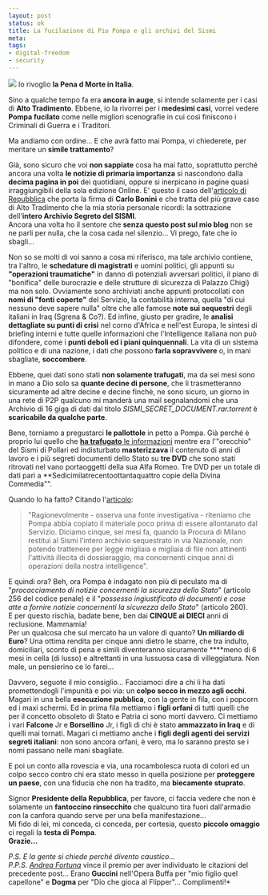 ```yaml
--- 
layout: post
status: ok
title: La fucilazione di Pio Pompa e gli archivi del Sismi
meta: 
tags: 
- digital-freedom
- security
---
```

![](http://www.lastknight.com/download//20070704_sismi.gif)
Io rivoglio **la Pena d Morte in Italia**.  
  
Sino a qualche tempo fa era **ancora in auge**, si intende solamente per i casi di **Alto Tradimento**. Ebbene, io la rivorrei per i **medesimi casi**, vorrei vedere **Pompa fucilato** come nelle migliori scenografie in cui così finiscono i Criminali di Guerra e i Traditori.  
  
Ma andiamo con ordine... E che avrà fatto mai Pompa, vi chiederete, per meritare un **simile trattamento**?  
  
Già, sono sicuro che voi **non sappiate** cosa ha mai fatto, soprattutto perché ancora una volta **le notizie di primaria importanza** si nascondono dalla **decima pagina in poi** dei quotidiani, oppure si inerpicano in pagine quasi irraggiungibili della sola edizione Online. E' questo il caso dell'[articolo di Repubblica](http://www.repubblica.it/2007/06/sezioni/politica/polemica-gdf-uno/pompa-indagato/pompa-indagato.html) che porta la firma di **Carlo Bonini** e che tratta del più grave caso di Alto Tradimento che la mia storia personale ricordi: la sottrazione dell'**intero Archivio Segreto del SISMI**.  
Ancora una volta ho il sentore che **senza questo post sul mio blog** non se ne parli per nulla, che la cosa cada nel silenzio... Vi prego, fate che io sbagli...
  
Non so se molti di voi sanno a cosa mi riferisco, ma tale archivio contiene, tra l'altro, le **schedature di magistrati** e uomini politici, gli appunti su **"operazioni traumatiche"** in danno di potenziali avversari politici, il piano di "bonifica" delle burocrazie e delle strutture di sicurezza di Palazzo Chigi) ma non solo. Ovviamente sono archiviati anche appunti protocollati con **nomi di "fonti coperte"** del Servizio, la contabilità interna, quella "di cui nessuno deve sapere nulla" oltre che alle famose **note sui sequestri** degli italiani in Iraq (Sgrena & Co?). Ed infine, giusto per gradire, le **analisi dettagliate su punti di crisi** nel corno d'Africa e nell'est Europa, le sintesi di briefing interni e tutte quelle informazioni che l'Intelligence italiana non può difondere, come i **punti deboli ed i piani quinquennali**.
La vita di un sistema politico e di una nazione, i dati che possono **farla sopravvivere** o, in mani sbagliate, **soccombere**.  
  
Ebbene, quei dati sono stati **non solamente trafugati**, ma da sei mesi sono in mano a Dio solo sa **quante decine di persone**, che li trasmetteranno sicuramente ad altre decine e decine finchè, ne sono sicuro, un giorno in una rete di P2P qualcuno mi manderà una mail segnalandomi che una Archivio di 16 giga di dati dal titolo *SISMI_SECRET_DOCUMENT.rar.torrent*  è **scaricabile da qualche parte**.  
  
Bene, torniamo a pregustarci **le pallottole** in petto a Pompa. Già perché è proprio lui quello che [**ha trafugato** le informazioni](http://www.repubblica.it/2007/06/sezioni/politica/polemica-gdf-uno/pompa-indagato/pompa-indagato.html) mentre era l'"orecchio" del Sismi di Pollari ed indisturbato **masterizzava** il contenuto di anni di lavoro e i più segreti documenti dello Stato su **tre DVD** che sono stati ritrovati nel vano portaoggetti della sua Alfa Romeo. Tre DVD per un totale di dati pari a **Sedicimilatrecentoottantaquattro copie della Divina Commedia"".  
  
Quando lo ha fatto? Citando l'[articolo](http://www.repubblica.it/2007/06/sezioni/politica/polemica-gdf-uno/pompa-indagato/pompa-indagato.html):
> "Ragionevolmente - osserva una fonte investigativa - riteniamo che Pompa abbia copiato il materiale poco prima di essere allontanato dal Servizio. Diciamo cinque, sei mesi fa, quando la Procura di Milano restituì al Sismi l'intero archivio sequestrato in via Nazionale, non potendo trattenere per legge migliaia e migliaia di file non attinenti l'attività illecita di dossieraggio, ma concernenti cinque anni di operazioni della nostra intelligence".  
  
E quindi ora? Beh, ora Pompa è indagato non più di peculato ma di "*procacciamento di notizie concernenti la sicurezza dello Stato*" (articolo 256 del codice penale) e  il "*possesso ingiustificato di documenti e cose atte a fornire notizie concernenti la sicurezza dello Stato*" (articolo 260).  
E per questo rischia, badate bene, ben dai **CINQUE ai DIECI** anni di reclusione. Mammamia!  
Per un qualcosa che sul mercato ha un valore di quanto? **Un miliardo di Euro**? Una ottima rendita per cinque anni dietro le sbarre, che tra indulto, domiciliari, sconto di pena e simili diventeranno sicuramente ****meno di 6 mesi in cella (di lusso) e altrettanti in una lussuosa casa di villeggiatura. Non male, un pensierino ce lo farei...  
  
Davvero, seguote il mio consiglio... Facciamoci dire a chi li ha dati promettendogli l'impunità e poi via: un **colpo secco in mezzo agli occhi**. Magari in una bella **esecuzione pubblica**, con la gente in fila, con i popcorn ed i maxi schermi. Ed in prima fila mettiamo i **figli orfani** di tutti quelli che per il concetto obsoleto di Stato e Patria ci sono morti davvero. Ci mettiamo i vari **Falcone** Jr e **Borsellino** Jr, i figli di chi è stato **ammazzato in Iraq** e di quelli mai tornati.
Magari ci mettiamo anche i **figli degli agenti dei servizi segreti italiani**: non sono ancora orfani, è vero, ma lo saranno presto se i nomi passano nelle mani sbagliate. 
  
E poi un conto alla rovescia e via, una rocambolesca ruota di colori ed un colpo secco contro chi era stato messo in quella posizione per **proteggere un paese**, con una fiducia che non ha tradito, ma **biecamente stuprato**.  
  
Signor **Presidente della Repubblica**, per favore, ci faccia vedere che non è solamente un **fantoccino rinsecchito** che qualcuno tira fuori dall'armadio con la canfora quando serve per una bella manifestazione...  
Mi fido di lei, mi conceda, ci conceda, per cortesia, questo **piccolo omaggio** ci regali la **testa di Pompa**.  
**Grazie...**  
  
  
*P.S. E la gente si chiede perché divento caustico...*  
*P.P.S. [Andrea Fortuna](http://andreafortuna.wordpress.com)* vince il premio per aver individuato le citazioni del precedente post... Erano **Guccini** nell'Opera Buffa per "mio figlio quel capellone" e **Dogma** per "Dio che gioca al Flipper"... Complimenti!* 
